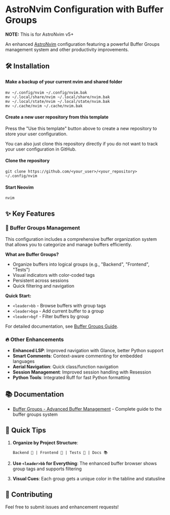 # AstroNvim Configuration with Buffer Groups

**NOTE:** This is for AstroNvim v5+

An enhanced [AstroNvim](https://github.com/AstroNvim/AstroNvim) configuration featuring a powerful Buffer Groups management system and other productivity improvements.

## 🛠️ Installation

#### Make a backup of your current nvim and shared folder

```shell
mv ~/.config/nvim ~/.config/nvim.bak
mv ~/.local/share/nvim ~/.local/share/nvim.bak
mv ~/.local/state/nvim ~/.local/state/nvim.bak
mv ~/.cache/nvim ~/.cache/nvim.bak
```

#### Create a new user repository from this template

Press the "Use this template" button above to create a new repository to store your user configuration.

You can also just clone this repository directly if you do not want to track your user configuration in GitHub.

#### Clone the repository

```shell
git clone https://github.com/<your_user>/<your_repository> ~/.config/nvim
```

#### Start Neovim

```shell
nvim
```

## ✨ Key Features

### 🎯 Buffer Groups Management

This configuration includes a comprehensive buffer organization system that allows you to categorize and manage buffers efficiently.

**What are Buffer Groups?**
- Organize buffers into logical groups (e.g., "Backend", "Frontend", "Tests")
- Visual indicators with color-coded tags
- Persistent across sessions
- Quick filtering and navigation

**Quick Start:**
- `<leader>bb` - Browse buffers with group tags
- `<leader>bga` - Add current buffer to a group
- `<leader>bgf` - Filter buffers by group

For detailed documentation, see [Buffer Groups Guide](docs/buffer-groups.md).

### 🔥 Other Enhancements

- **Enhanced LSP**: Improved navigation with Glance, better Python support
- **Smart Comments**: Context-aware commenting for embedded languages
- **Aerial Navigation**: Quick class/function navigation
- **Session Management**: Improved session handling with Resession
- **Python Tools**: Integrated Ruff for fast Python formatting

## 📚 Documentation

- [Buffer Groups - Advanced Buffer Management](docs/buffer-groups.md) - Complete guide to the buffer groups system

## 🚀 Quick Tips

1. **Organize by Project Structure**:
   ```
   Backend 🔧 | Frontend 🎨 | Tests 🧪 | Docs 📚
   ```

2. **Use `<leader>bb` for Everything**: The enhanced buffer browser shows group tags and supports filtering

3. **Visual Cues**: Each group gets a unique color in the tabline and statusline

## 🤝 Contributing

Feel free to submit issues and enhancement requests!
